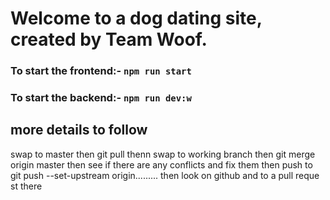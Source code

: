 # Welcome to a dog dating site, created by Team Woof.

### To start the frontend:- `npm run start`

### To start the backend:- `npm run dev:w`

## more details to follow

swap to master
then git pull
thenn swap to working branch
then git merge origin master
then see if there are any conflicts and fix them
then push to git push --set-upstream origin.........
then look on github and to a pull reque
st there
